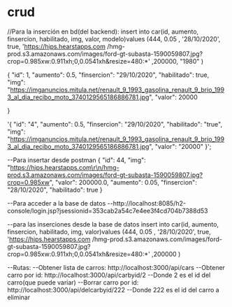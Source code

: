 # crud

//Para la inserción en bd(del backend): insert into car(id, aumento, finsercion, habilitado, img, valor, modelo)values (444, 0.05 , '28/10/2020', true, 'https://hips.hearstapps.com
/hmg-prod.s3.amazonaws.com/images/ford-gt-subasta-1590059807.jpg?crop=0.985xw:0.911xh;0,0.0541xh&resize=480:*' ,200000, "1980" )


{
	"id": 1,
	"aumento": 0.5,
	"finsercion": "29/10/2020",
	"habilitado": true,
	"img": "https://imganuncios.mitula.net/renault_9_1993_gasolina_renault_9_brio_1993_al_dia_recibo_moto_3740129565186886781.jpg",
	"valor": 20000

}

'{ "id": "4", "aumento": 0.5, "finsercion": "29/10/2020", "habilitado": "true",
"img": "https://imganuncios.mitula.net/renault_9_1993_gasolina_renault_9_brio_1993_al_dia_recibo_moto_3740129565186886781.jpg",
"valor": "20000" }';



--Para insertar desde postman
{
    "id": 44,
    "img": "https://hips.hearstapps.com\r\n/hmg-prod.s3.amazonaws.com/images/ford-gt-subasta-1590059807.jpg?crop=0.985xw",
    "valor": 200000.0,
    "aumento": 0.05,
    "finsercion": "28/10/2020",
    "habilitado": true
}





--Para acceder a la base de datos
--http://localhost:8085/h2-console/login.jsp?jsessionid=353cab2a54c7e4ee3f4cd704b7388d53

--para las inserciones desde la base de datos
insert into car(id, aumento, finsercion, habilitado, img, valor)values (444, 0.05 , '28/10/2020', true, 'https://hips.hearstapps.com
/hmg-prod.s3.amazonaws.com/images/ford-gt-subasta-1590059807.jpg?crop=0.985xw:0.911xh;0,0.0541xh&resize=480:*' ,200000 )

--Rutas:
--Obtener lista de carros: http://localhost:3000/api/cars
--Obtener carro por id: http://localhost:3000/api/carbyid/2
--Donde 2 es el id del carro(que puede variar)
--Borrar carro por id: http://localhost:3000/api/delcarbyid/222
--Donde 222 es el id del carro a eliminar

